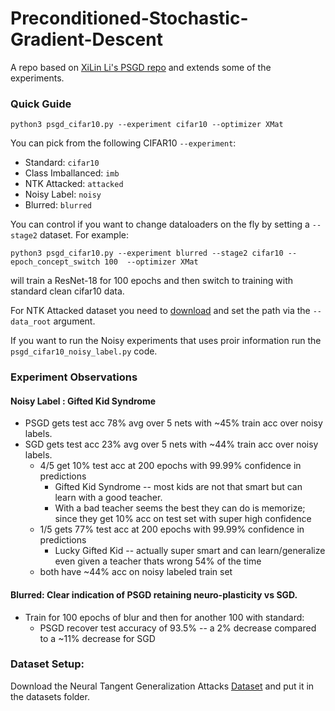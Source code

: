 # Preconditioned-Stochastic-Gradient-Descent
A repo based on [XiLin Li's PSGD repo](https://github.com/lixilinx/psgd_torch) and extends some of the experiments.




### Quick Guide

```shell
python3 psgd_cifar10.py --experiment cifar10 --optimizer XMat
```
You can pick from the following CIFAR10 ```--experiment```:
* Standard: ```cifar10```
* Class Imballanced:  ```imb```
* NTK Attacked: ```attacked```
* Noisy Label:  ```noisy```
* Blurred:  ```blurred```

You can control if you want to change dataloaders on the fly by setting a ```--stage2``` dataset.
For example:

```shell
python3 psgd_cifar10.py --experiment blurred --stage2 cifar10 --epoch_concept_switch 100  --optimizer XMat
```

will train a ResNet-18 for 100 epochs and then switch to training with standard clean cifar10 data.

For NTK Attacked dataset you need to [download](https://drive.google.com/drive/folders/1OD54_gK6wnhyVwQGnHs7vIsKVOL-48zd?usp=share_link) and set the path via the  ```--data_root``` argument.

If you want to run the Noisy experiments that uses proir information run the ```psgd_cifar10_noisy_label.py``` code.


### Experiment Observations 
#### Noisy Label : Gifted Kid Syndrome 
  * PSGD gets test acc 78% avg over 5 nets with ~45% train acc over noisy labels. 
  * SGD gets test acc 23% avg over 5 nets with ~44% train acc over noisy labels.
    * 4/5 get 10% test acc at 200 epochs with 99.99% confidence in predictions 
      * Gifted Kid Syndrome -- most kids are not that smart but can learn with a good teacher. 
      * With a bad teacher seems the best they can do is memorize; since they get 10% acc on test set with super high confidence
    * 1/5 gets 77% test acc at 200 epochs with 99.99% confidence in predictions 
      * Lucky Gifted Kid -- actually super smart and can learn/generalize even given a teacher thats wrong 54% of the time
    * both have ~44% acc on noisy labeled train set 
    
#### Blurred: Clear indication of PSGD retaining neuro-plasticity vs SGD.
  * Train for 100 epochs of blur and then for another 100 with standard: 
    * PSGD recover test accuracy of 93.5% -- a 2% decrease compared to a ~11% decrease for SGD


### Dataset Setup:
Download the Neural Tangent Generalization Attacks [Dataset](https://drive.google.com/drive/folders/1OD54_gK6wnhyVwQGnHs7vIsKVOL-48zd?usp=share_link) and put it in the datasets folder. 
